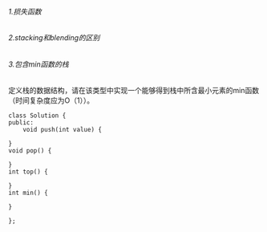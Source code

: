 ###### 1.损失函数

###### 2.stacking和blending的区别

###### 3.包含min函数的栈

 定义栈的数据结构，请在该类型中实现一个能够得到栈中所含最小元素的min函数（时间复杂度应为O（1））。

```
class Solution {
public:
    void push(int value) {
        
}
void pop() {
    
}
int top() {
    
}
int min() {
    
}

};

```

